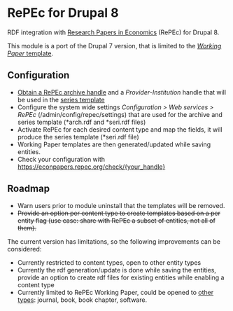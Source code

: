# RePEc for Drupal 8

RDF integration with [Research Papers in Economics](http://repec.org/)
(RePEc) for Drupal 8.

This module is a port of the Drupal 7 version, that is limited to 
the [_Working Paper_ template](https://ideas.repec.org/t/rdfintro.html).

## Configuration

- [Obtain a RePEc archive handle](https://ideas.repec.org/t/archivehandle.html) 
and a _Provider-Institution_ handle that will be used in the 
[series template](https://ideas.repec.org/t/seritemplate.html)
- Configure the system wide settings
_Configuration > Web services > RePEc_ (/admin/config/repec/settings)
that are used for the archive and series template (*arch.rdf and *seri.rdf files)
- Activate RePEc for each desired content type and map the fields,
it will produce the series template (*seri.rdf file)
- Working Paper templates are then generated/updated while saving entities.
- Check your configuration with https://econpapers.repec.org/check/{your_handle}

## Roadmap

- Warn users prior to module uninstall that the templates will be removed.
- ~~Provide an option per content type to create templates based on a per entity
flag (use case: share with RePEc a subset of entities, not all of them).~~

The current version has limitations, so the following improvements
can be considered:

- Currently restricted to content types, open to other entity types
- Currently the rdf generation/update is done while saving the entities,
provide an option to create rdf files for existing entities
while enabling a content type
- Currently limited to RePEc Working Paper, could be opened to 
[other types](https://ideas.repec.org/t/rdfintro.html):
journal, book, book chapter, software. 
